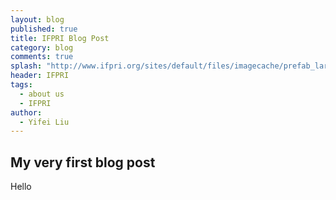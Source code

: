 ```yaml
---
layout: blog
published: true
title: IFPRI Blog Post
category: blog
comments: true
splash: "http://www.ifpri.org/sites/default/files/imagecache/prefab_large/7733471474_96d8211893_m.jpg"
header: IFPRI
tags: 
  - about us
  - IFPRI
author: 
  - Yifei Liu
---
```


## My very first blog post

Hello


